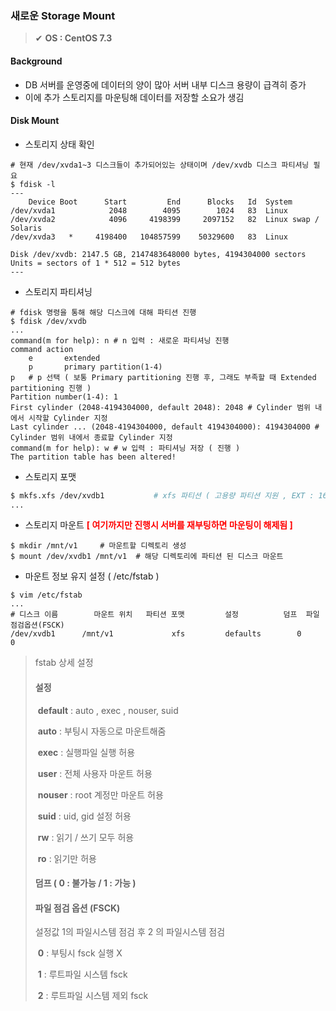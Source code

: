 ### 새로운 Storage Mount

> ✔ **OS : CentOS 7.3**



#### Background

- DB 서버를 운영중에 데이터의 양이 많아 서버 내부 디스크 용량이 급격히 증가
- 이에 추가 스토리지를 마운팅해 데이터를 저장할 소요가 생김



#### Disk Mount

- 스토리지 상태 확인

~~~shell
# 현재 /dev/xvda1~3 디스크들이 추가되어있는 상태이며 /dev/xvdb 디스크 파티셔닝 필요
$ fdisk -l
---
    Device Boot      Start         End      Blocks   Id  System
/dev/xvda1            2048        4095        1024   83  Linux
/dev/xvda2            4096     4198399     2097152   82  Linux swap / Solaris
/dev/xvda3   *     4198400   104857599    50329600   83  Linux

Disk /dev/xvdb: 2147.5 GB, 2147483648000 bytes, 4194304000 sectors
Units = sectors of 1 * 512 = 512 bytes
---
~~~

- 스토리지 파티셔닝

~~~shell
# fdisk 명령을 통해 해당 디스크에 대해 파티션 진행
$ fdisk /dev/xvdb
...
command(m for help): n # n 입력 : 새로운 파티셔닝 진행
command action
	e		extended
	p		primary partition(1-4)
p	# p 선택 ( 보통 Primary partitioning 진행 후, 그래도 부족할 때 Extended partitioning 진행 )
Partition number(1-4): 1
First cylinder (2048-4194304000, default 2048): 2048 # Cylinder 범위 내에서 시작할 Cylinder 지정
Last cylinder ... (2048-4194304000, default 4194304000): 4194304000 # Cylinder 범위 내에서 종료할 Cylinder 지정
command(m for help): w # w 입력 : 파티셔닝 저장 ( 진행 )
The partition table has been altered!
~~~

- 스토리지 포맷

~~~bash
$ mkfs.xfs /dev/xvdb1			# xfs 파티션 ( 고용량 파티션 지원 , EXT : 16TB 까지만 지원 ) 
...
~~~

- 스토리지 마운트 <span style="color:red">**[ 여기까지만 진행시 서버를 재부팅하면 마운팅이 해제됨 ]**</span>

~~~shell
$ mkdir /mnt/v1		# 마운트할 디렉토리 생성
$ mount /dev/xvdb1 /mnt/v1	# 해당 디렉토리에 파티션 된 디스크 마운트
~~~

- 마운트 정보 유지 설정 ( /etc/fstab )

~~~shell
$ vim /etc/fstab
...
# 디스크 이름		마운트 위치	 파티션 포맷			설정			덤프	파일점검옵션(FSCK)
/dev/xvdb1		/mnt/v1				xfs			defaults		0			0
~~~

>fstab 상세 설정
>
>#### 설정
>
>​	**default** : auto , exec , nouser, suid
>
>​	**auto** : 부팅시 자동으로 마운트해줌
>
>​	**exec** : 실행파일 실행 허용
>
>​	**user** : 전체 사용자 마운트 허용
>
>​	**nouser** : root 계정만 마운트 허용
>
>​	**suid** : uid, gid 설정 허용
>
>​	**rw** : 읽기 / 쓰기 모두 허용
>
>​	**ro** : 읽기만 허용
>
>#### 덤프 ( **0** : 불가능 / **1** : 가능 )
>
>#### 파일 점검 옵션 (FSCK)
>
>설정값 1의 파일시스템 점검 후 2 의 파일시스템 점검
>
>​	**0** : 부팅시 fsck 실행 X
>
>​	**1** : 루트파일 시스템 fsck 
>
>​	**2** : 루트파일 시스템 제외 fsck



